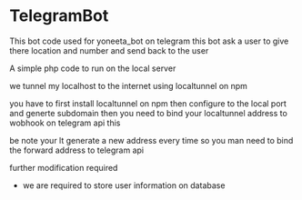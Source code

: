 # TelegramBot
This bot code used for yoneeta_bot on telegram this bot ask a user to give there location and number and send back to the user

A simple php code to run on the local server

we tunnel my localhost to the internet using localtunnel on npm

you have to first install localtunnel on npm then configure to the local port and generte subdomain then you need to bind
your localtunnel address to wobhook on telegram api this

be note your lt generate a new address every time so you man need to bind the forward address to telegram api

further modification required
  - we are required to store user information on database 
